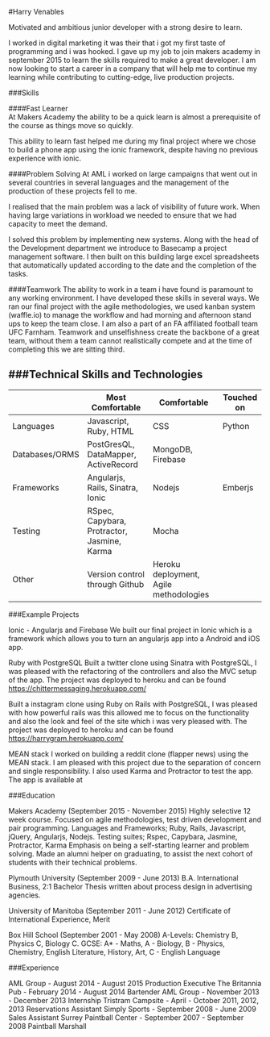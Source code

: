 #Harry Venables

Motivated and ambitious junior developer with a strong desire to learn.

I worked in digital marketing it was their that i got my first taste of programming and i was hooked. I gave up my job to join makers academy in september 2015 to learn the skills required to make a great developer. I am now looking to start a career in a company that will help me to continue my learning while contributing to cutting-edge, live production projects.

###Skills

####Fast Learner  
At Makers Academy the ability to be a quick learn is almost a prerequisite of the course as things move so quickly. 

This ability to learn fast helped me during my final project where we chose to build a phone app using the ionic framework, despite having no previous experience with ionic.

####Problem Solving 
At AML i worked on large campaigns that went out in several countries in several languages and the management of the production of these projects fell to me.

I realised that the main problem was a lack of visibility of future work. When having large variations in workload we needed to ensure that we had capacity to meet the demand.

I solved this problem by implementing new systems. Along with the head of the Development department we introduce to Basecamp a project management software. I then built on this building large excel spreadsheets that automatically updated according to the date and the completion of the tasks.

####Teamwork
The ability to work in a team i have found is paramount to any working environment. I have developed these skills in several ways. We ran our final project with the agile methodologies, we used kanban system (waffle.io) to manage the workflow and had morning and afternoon stand ups to keep the team close. I am also a part of an FA affiliated football team UFC Farnham. Teamwork and unselfishness create the backbone of a great team, without them a team cannot realistically compete and at the time of completing this we are sitting third.

###Technical Skills and Technologies
---------------------------------
| |Most Comfortable|Comfortable|Touched on|
|---------|----------------|-------------------|------------------------------|
|Languages|Javascript, Ruby, HTML|CSS |Python|
|Databases/ORMS|PostGresQL, DataMapper, ActiveRecord |MongoDB, Firebase|                 |
|Frameworks|Angularjs, Rails, Sinatra, Ionic |Nodejs | Emberjs                       |
|Testing|RSpec, Capybara, Protractor, Jasmine, Karma |Mocha |
|Other|Version control through Github|Heroku deployment, Agile methodologies| |

###Example Projects

Ionic - Angularjs and Firebase
We built our final project in Ionic which is a framework which allows you to turn an angularjs app into a Android and iOS app. 

Ruby with PostgreSQL
Built a twitter clone using Sinatra with PostgreSQL, I was pleased with the refactoring of the controllers and also the MVC setup of the app. The project was deployed to heroku and can be found https://chittermessaging.herokuapp.com/

Built a instagram clone using Ruby on Rails with PostgreSQL, I was pleased with how powerful rails was this allowed me to focus on the functionality and also the look and feel of the site which i was very pleased with. The project was deployed to heroku and can be found 
https://harrygram.herokuapp.com/

MEAN stack
I worked on building a reddit clone (flapper news) using the MEAN stack. I am pleased with this project due to the separation of concern and single responsibility. I also used Karma and Protractor to test the app. The app is available at
 
###Education

Makers Academy (September 2015 - November 2015)
Highly selective 12 week course.
Focused on agile methodologies, test driven development and pair programming.
Languages and Frameworks; Ruby, Rails, Javascript, jQuery, Angularjs, Nodejs.
Testing suites; Rspec, Capybara, Jasmine, Protractor, Karma
Emphasis on being a self-starting learner and problem solving.
Made an alumni helper on graduating, to assist the next cohort of students with their technical problems.

Plymouth University (September 2009 - June 2013)
B.A. International Business, 2:1
Bachelor Thesis written about process design in advertising agencies.


University of Manitoba (September 2011 - June 2012)
Certificate of International Experience, Merit

Box Hill School (September 2001 - May 2008)
A-Levels: Chemistry B, Physics C, Biology C.
GCSE: A* - Maths, A - Biology, B - Physics, Chemistry, English Literature, History, Art, C - English Language

###Experience

AML Group - August 2014 - August 2015
Production Executive
The Britannia Pub - February 2014 - August 2014
Bartender
AML Group - November 2013 - December 2013
Internship
Tristram Campsite - April - October 2011, 2012, 2013
Reservations Assistant
Simply Sports - September 2008 - June 2009
Sales Assistant
Surrey Paintball Center - September 2007 - September 2008
Paintball Marshall
